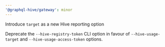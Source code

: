 ```yaml
---
'@graphql-hive/gateway': minor
---
```


Introduce `target` as a new Hive reporting option

Deprecate the `--hive-registry-token` CLI option in favour of `--hive-usage-target` and `--hive-usage-access-token` options.